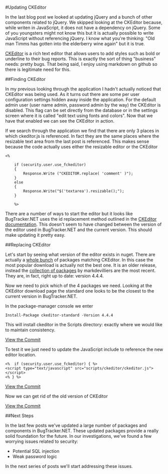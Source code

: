 #Updating CKEditor

In the last blog post we looked at updating jQuery and a bunch of other components related to jQuery. We skipped looking at the CKEditor because, while writen in JavaScript, it does not have a dependency on jQuery. Some of you youngsters might not know this but it is actually possible to write JavaScript without referencing jQuery. I know what you're thinking: "Old man Timms has gotten into the elderberry wine again" but it is true.

[CKEditor](http://ckeditor.com/) is a rich text editor that allows users to add styles such as bold or underline to their bug reports. This is exactly the sort of thing "business" needs: pretty bugs. That being said, I enjoy using markdown on github so there is legitimate need for this.

##Finding CKEditor

In my previous looking through the application I hadn't actually noticed that CKEditor was being used. As it turns out there are some per user configuration settings hidden away inside the application. For the default admin user (user name admin, password admin by the way) the CKEditor is disabled. This flag can be set directly from the database or in the settings screen where it is called "edit text using fonts and colors". Now that we have that enabled we can see the CKEditor in action.

If we search through the application we find that there are only 3 places in which ckeditor.js is referenced. In fact they are the same places where the resizable text area from the last post is referenced. This makes sense because the code actually uses either the resizable editor or the CKEditor

```
<%

	if (security.user.use_fckeditor)
	{
		Response.Write ("CKEDITOR.replace( 'comment' )");
	}
	else
	{
		Response.Write("$('textarea').resizable();");
	}

	%>
```
There are a number of ways to start the editor but it looks like BugTracker.NET uses the id replacement method outlined in the [CKEditor documentation](http://nightly.ckeditor.com/14-09-21-06-07/standard/samples/replacebycode.html).  This doesn't seem to have changed between the version of the editor used in BugTracker.NET and the current version. This should make updating it pretty easy.

##Replacing CKEditor

Let's start by seeing what version of the editor exists in nuget. There are actually a [whole bunch](http://www.nuget.org/packages?q=ckeditor) of packages matching CKEditor. In this case the most popular download is actually not the best one. It is an older release, instead the [collection of packages](http://www.nuget.org/profiles/markdevilliers) by markdevilliers are the most recent. They are, in fact, right up to date: version 4.4.4.

Now we need to pick which of the 4 packages we need. Looking at the CKEditor download page the standard one looks to be the closest to the current version in BugTracker.NET.

In the package-manager console we enter

```
Install-Package ckeditor-standard -Version 4.4.4
```

This will install ckeditor in the Scripts directory: exactly where we would like to maintain consistency.

[View the Commit](https://github.com/dpaquette/BugTracker.NET/commit/5d1377d2e75f5b648317c91e799b6142b0785499)

To test it we just need to update the JavaScript include to reference the new editor location.

```
<%  if (security.user.use_fckeditor) { %>
<script type="text/javascript" src="scripts/ckeditor/ckeditor.js"></script>
<% } %>
```
[View the Commit](https://github.com/dpaquette/BugTracker.NET/commit/d9d00cd9e9b3b05ac624af16b93e3138e237d92f)

Now we can get rid of the old version of CKEditor

[View the Commit](https://github.com/dpaquette/BugTracker.NET/commit/fc9b05b9c40fdc17515f48c5b0dbd2f0eb7d19a8)

##Next Steps

In the last few posts we've updated a large number of packages and components in BugTracker.NET. These updated packages provide a really solid foundation for the future. In our investigations, we've found a few worrying issues related to security:

 - Potential SQL injection
 - Weak password logic

 In the next series of posts we'll start addressing these issues.
